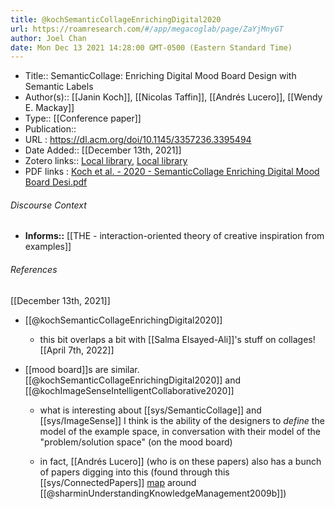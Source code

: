 ```yaml
---
title: @kochSemanticCollageEnrichingDigital2020
url: https://roamresearch.com/#/app/megacoglab/page/ZaYjMnyGT
author: Joel Chan
date: Mon Dec 13 2021 14:28:00 GMT-0500 (Eastern Standard Time)
---
```


- Title:: SemanticCollage: Enriching Digital Mood Board Design with Semantic Labels
- Author(s):: [[Janin Koch]], [[Nicolas Taffin]], [[Andrés Lucero]], [[Wendy E. Mackay]]
- Type:: [[Conference paper]]
- Publication::
- URL : https://dl.acm.org/doi/10.1145/3357236.3395494
- Date Added:: [[December 13th, 2021]]
- Zotero links:: [Local library](zotero://select/groups/2451508/items/YGXMIHN6), [Local library](https://www.zotero.org/groups/2451508/items/YGXMIHN6)
- PDF links : [Koch et al. - 2020 - SemanticCollage Enriching Digital Mood Board Desi.pdf](zotero://open-pdf/groups/2451508/items/CFEAQA2T)

###### Discourse Context

- **Informs::** [[THE - interaction-oriented theory of creative inspiration from examples]]

###### References

[[December 13th, 2021]]

- [[@kochSemanticCollageEnrichingDigital2020]]

    - this bit overlaps a bit with [[Salma Elsayed-Ali]]'s stuff on collages!
[[April 7th, 2022]]

- [[mood board]]s are similar. [[@kochSemanticCollageEnrichingDigital2020]] and [[@kochImageSenseIntelligentCollaborative2020]]

    - what is interesting about [[sys/SemanticCollage]] and [[sys/ImageSense]] I think is the ability of the designers to *define* the model of the example space, in conversation with their model of the "problem/solution space" (on the mood board)

    - in fact, [[Andrés Lucero]] (who is on these papers) also has a bunch of papers digging into this (found through this [[sys/ConnectedPapers]] [map](https://www.connectedpapers.com/main/dc90eab30d08907c810fd12ebe9723609f49a0cd/Understanding-knowledge-management-practices-for-early-design-activity-and-its-implications-for-reuse/graph) around [[@sharminUnderstandingKnowledgeManagement2009b]])
